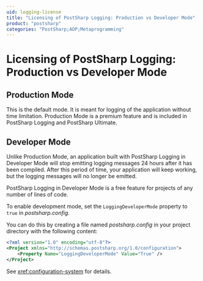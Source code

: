 ```yaml
---
uid: logging-license
title: "Licensing of PostSharp Logging: Production vs Developer Mode"
product: "postsharp"
categories: "PostSharp;AOP;Metaprogramming"
---
```

# Licensing of PostSharp Logging: Production vs Developer Mode


## Production Mode

This is the default mode. It is meant for logging of the application without time limitation. Production Mode is a premium feature and is included in PostSharp Logging and PostSharp Ultimate.


## Developer Mode

Unlike Production Mode, an application built with PostSharp Logging in Developer Mode will stop emitting logging messages 24 hours after it has been compiled. After this period of time, your application will keep working, but the logging messages will no longer be emitted.

PostSharp Logging in Developer Mode is a free feature for projects of any number of lines of code.

To enable development mode, set the `LoggingDeveloperMode` property to `true` in *postsharp.config*. 

You can do this by creating a file named *postsharp.config* in your project directory with the following content: 

```xml
<?xml version="1.0" encoding="utf-8"?>
<Project xmlns="http://schemas.postsharp.org/1.0/configuration">
    <Property Name="LoggingDeveloperMode" Value="True" />
</Project>
```

See <xref:configuration-system> for details. 

